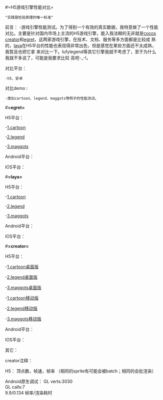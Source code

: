 #=H5游戏引擎性能对比=

	"实践是检验真理的唯一标准"
前言：
	-游戏引擎性能测试。为了得到一个有效的真实数据，我特意做了一个性能对比。主要是针对国内市场上主流的H5游戏引擎，能入我法眼的无非就是[cocos creator](http://www.cocos.com/download/creator/)和[egret](http://developer.egret.com/cn/)，这两家游戏引擎，在技术、文档、服务等多方面都是比较成
熟的，[laya](http://ldc.layabox.com/)在H5平台的性能也表现得非常出色，但是感觉在某些方面还不太成熟，我暂且也把它拿
来对比一下。lufylegend等其它引擎我就不考虑了，至于为什么我就不多说了，可能是我要求比较
高吧-_-!。


对比平台：

	-h5、安卓
	
对比demo :

	-类似cartoon、legend、maggots等例子的性能测试。
	

	
	
	
	
#**=egret=**

H5平台：

-[1.cartoon](https://laixiao.github.io/game-engine/egret/cartoon/index.html)

-[2.legend](https://laixiao.github.io/game-engine/egret/legend2/index.html)

-[3.maggots](https://laixiao.github.io/game-engine/egret/maggots/index.html)

Android平台：

IOS平台：



#**=laya=**

H5平台：

-[1.cartoon](https://laixiao.github.io/game-engine/laya/cartoon/bin/index.html)

-[2.legend](https://laixiao.github.io/game-engine/laya/legend/bin/index.html)

-[3.maggots](https://laixiao.github.io/game-engine/laya/maggots/bin/index.html)

Android平台：

IOS平台：

	
#**=creator=**

H5平台：

-[1.cartoon桌面版](https://laixiao.github.io/game-engine/creator/cartoon/build/web-desktop/index.html)

-[2.legend桌面版](https://laixiao.github.io/game-engine/creator/legend2/build/web-desktop/index.html)

-[3.maggots桌面版](https://laixiao.github.io/game-engine/creator/maggots/build/web-desktop/index.html)


-[1.cartoon移动版](https://laixiao.github.io/game-engine/creator/cartoon/build/web-mobile/index.html)

-[2.legend移动版](https://laixiao.github.io/game-engine/creator/legend2/build/web-mobile/index.html)

-[3.maggots移动版](https://laixiao.github.io/game-engine/creator/maggots/build/web-mobile/index.html)


Android平台：

	
IOS平台：
	
	
	
	
	
	
	
	
其它：

creator注释：

H5：
	顶点数，帧速，帧率  （相同的sprite有可能会被batch；相同的会批渲染）
	
Android原生调试：
		GL verts:3030	
		GL calls:7		
		9.9/0.134		帧率/渲染耗时

	
	








	
